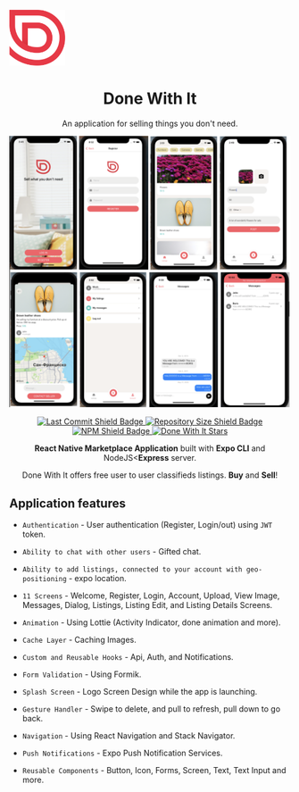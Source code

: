 <p align="center">
    <div>
        <img src="app/assets/logo-red.png" width="100" alt="Done With It Logo"/>
    </div>
    <h1 align="center"> Done With It </h1>
</p>

<p align="center">
    An application for selling things you don't need.
</p>

<img src="./doneWithIt.png" alt="Application preview"/>

<p align="center">
    <a href="https://github.com/artemgomel89/DoneWithIt">
        <img src="https://img.shields.io/github/last-commit/artemgomel89/DoneWithIt" alt="Last Commit Shield Badge"/>
    </a>
    <a href="https://github.com/artemgomel89/DoneWithIt/archive/main.zip">
        <img src="https://img.shields.io/github/repo-size/artemgomel89/DoneWithIt" alt="Repository Size Shield Badge"/>
    </a>
    <a href="https://www.npmjs.com/package/npm">
        <img src="https://img.shields.io/npm/v/npm" alt="NPM Shield Badge"/>
    </a>
    <a href="https://github.com/artemgomel89/DoneWithIt/stargazers">
        <img src="https://img.shields.io/github/stars/artemgomel89/DoneWithIt?style=social" alt="Done With It Stars" >
    </a>
</p>
<p align="center">
   <strong>React Native Marketplace Application</strong> built with <strong>Expo CLI</strong> and NodeJS<<strong>Express</strong> server.
</p>

<p align="center">
    Done With It offers free user to user classifieds listings. <strong>Buy</strong> and <strong>Sell</strong>!
</p>

## Application features

* `Authentication` - User authentication (Register, Login/out) using `JWT` token.

* `Ability to chat with other users` - Gifted chat.

* `Ability to add listings, connected to your account with geo-positioning` - expo location.

* `11 Screens` - Welcome, Register, Login, Account, Upload, View Image, Messages, Dialog, Listings, Listing Edit, and Listing Details Screens.

* `Animation` - Using Lottie (Activity Indicator, done animation and more).

* `Cache Layer` - Caching Images.

* `Custom and Reusable Hooks` - Api, Auth, and Notifications.

* `Form Validation` - Using Formik.

* `Splash Screen` - Logo Screen Design while the app is launching.

* `Gesture Handler` - Swipe to delete, and pull to refresh, pull down to go back.

* `Navigation` - Using React Navigation and Stack Navigator.

* `Push Notifications` - Expo Push Notification Services.

* `Reusable Components` - Button, Icon, Forms, Screen, Text, Text Input and more.



